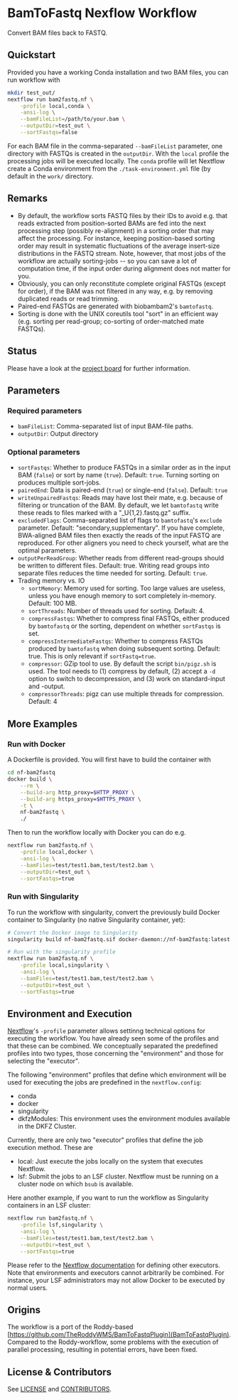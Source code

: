 # BamToFastq Nexflow Workflow

Convert BAM files back to FASTQ.

## Quickstart

Provided you have a working Conda installation and two BAM files, you can run workflow with

```bash
mkdir test_out/
nextflow run bam2fastq.nf \
    -profile local,conda \
    -ansi-log \
    --bamFileList=/path/to/your.bam \
    --outputDir=test_out \
    --sortFastqs=false
```

For each BAM file in the comma-separated `--bamFileList` parameter, one directory with FASTQs is created in the `outputDir`. With the `local` profile the processing jobs will be executed locally. The `conda` profile will let Nextflow create a Conda environment from the `./task-environment.yml` file (by default in the `work/` directory.

## Remarks

  * By default, the workflow sorts FASTQ files by their IDs to avoid e.g. that reads extracted from position-sorted BAMs are fed into the next processing step (possibly re-alignment) in a sorting order that may affect the processing. For instance, keeping position-based sorting order may result in systematic fluctuations of the average insert-size distributions in the FASTQ stream. Note, however, that most jobs of the workflow are actually sorting-jobs -- so you can save a lot of computation time, if the input order during alignment does not matter for you.
  * Obviously, you can only reconstitute complete original FASTQs (except for order), if the BAM was not filtered in any way, e.g. by removing duplicated reads or read trimming.  
  * Paired-end FASTQs are generated with biobambam2's `bamtofastq`.
  * Sorting is done with the UNIX coreutils tool "sort" in an efficient way (e.g. sorting per read-group; co-sorting of order-matched mate FASTQs).

## Status

Please have a look at the [project board](projects/1) for further information.

## Parameters

### Required parameters

  * `bamFileList`: Comma-separated list of input BAM-file paths.
  * `outputDir`: Output directory

### Optional parameters

  * `sortFastqs`: Whether to produce FASTQs in a similar order as in the input BAM (`false`) or sort by name (`true`). Default: `true`. Turning sorting on produces multiple sort-jobs.
  * `pairedEnd`: Data is paired-end (`true`) or single-end (`false`). Default: `true`
  * `writeUnpairedFastqs`: Reads may have lost their mate, e.g. because of filtering or truncation of the BAM. By default, we let `bamtofastq` write these reads to files marked with a "_U{1,2}.fastq.gz" suffix.
  * `excludedFlags`: Comma-separated list of flags to `bamtofastq`'s `exclude` parameter. Default: "secondary,supplementary". If you have complete, BWA-aligned BAM files then exactly the reads of the input FASTQ are reproduced. For other aligners you need to check yourself, what are the optimal parameters.
  * `outputPerReadGroup`: Whether reads from different read-groups should be written to different files. Default: true. Writing read groups into separate files reduces the time needed for sorting.
  Default: `true`.
  * Trading memory vs. IO
    * `sortMemory`: Memory used for sorting. Too large values are useless, unless you have enough memory to sort completely in-memory. Default: 100 MB.
    * `sortThreads`: Number of threads used for sorting. Default: 4.
    * `compressFastqs`: Whether to compress final FASTQs, either produced by `bamtofastq` or the sorting, dependent on whether `sortFastqs` is set.
    * `compressIntermediateFastqs`: Whether to compress FASTQs produced by `bamtofastq` when doing subsequent sorting. Default: true. This is only relevant if `sortFastq=true`.
    * `compressor`: GZip tool to use. By default the script `bin/pigz.sh` is used. The tool needs to (1) compress by default, (2) accept a `-d` option to switch to decompression, and (3) work on standard-input and -output.
    * `compressorThreads`: pigz can use multiple threads for compression. Default: 4

## More Examples

### Run with Docker

A Dockerfile is provided. You will first have to build the container with

```bash
cd nf-bam2fastq
docker build \
    --rm \
    --build-arg http_proxy=$HTTP_PROXY \
    --build-arg https_proxy=$HTTPS_PROXY \
    -t \
    nf-bam2fastq \
    ./
```

Then to run the workflow locally with Docker you can do e.g.

```bash
nextflow run bam2fastq.nf \
    -profile local,docker \
    -ansi-log \
    --bamFiles=test/test1.bam,test/test2.bam \
    --outputDir=test_out \
    --sortFastqs=true
```

### Run with Singularity

To run the workflow with singularity, convert the previously build Docker container to Singularity (no native Singularity container, yet):

```bash
# Convert the Docker image to Singularity
singularity build nf-bam2fastq.sif docker-daemon://nf-bam2fastq:latest

# Run with the singularity profile
nextflow run bam2fastq.nf \
    -profile local,singularity \
    -ansi-log \
    --bamFiles=test/test1.bam,test/test2.bam \
    --outputDir=test_out \
    --sortFastqs=true
```

## Environment and Execution

[Nextflow](https://www.nextflow.io/docs/latest/config.html#config-profiles)'s `-profile` parameter allows settinng technical options for executing the workflow. You have already seen some of the profiles and that these can be combined. We conceptually separated the predefined profiles into two types, those concerning the "environment" and those for selecting the "executor".

The following "environment" profiles that define which environment will be used for executing the jobs are predefined in the `nextflow.config`:
  * conda
  * docker
  * singularity
  * dkfzModules: This environment uses the environment modules available in the DKFZ Cluster.

Currently, there are only two "executor" profiles that define the job execution method. These are
  * local: Just execute the jobs locally on the system that executes Nextflow.
  * lsf: Submit the jobs to an LSF cluster. Nextflow must be running on a cluster node on which `bsub` is available.

Here another example, if you want to run the workflow as Singularity containers in an LSF cluster:

```bash
nextflow run bam2fastq.nf \
    -profile lsf,singularity \
    -ansi-log \
    --bamFiles=test/test1.bam,test/test2.bam \
    --outputDir=test_out \
    --sortFastqs=true
```

Please refer to the [Nextflow documentation](https://www.nextflow.io/docs/latest/executor.html) for defining other executors. Note that environments and executors cannot arbitrarily be combined. For instance, your LSF administrators may not allow Docker to be executed by normal users.

## Origins

The workflow is a port of the Roddy-based [https://github.com/TheRoddyWMS/BamToFastqPlugin](BamToFastqPlugin). Compared to the Roddy-workflow, some problems with the execution of parallel processing, resulting in potential errors, have been fixed.

## License & Contributors

See [LICENSE](LICENSE) and [CONTRIBUTORS](CONTRIBUTORS).
